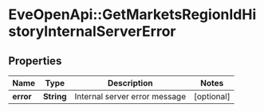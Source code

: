 # EveOpenApi::GetMarketsRegionIdHistoryInternalServerError

## Properties
Name | Type | Description | Notes
------------ | ------------- | ------------- | -------------
**error** | **String** | Internal server error message | [optional] 


